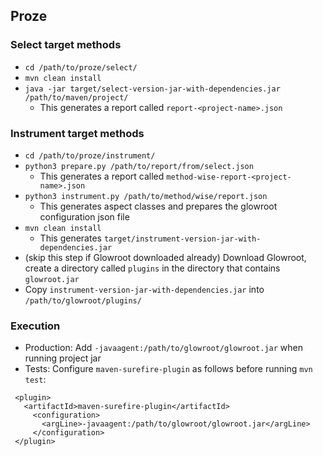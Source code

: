 ## Proze

### Select target methods
- `cd /path/to/proze/select/` 
- `mvn clean install`
- `java -jar target/select-version-jar-with-dependencies.jar /path/to/maven/project/`
  - This generates a report called `report-<project-name>.json`

### Instrument target methods
- `cd /path/to/proze/instrument/`
- `python3 prepare.py /path/to/report/from/select.json`
  - This generates a report called `method-wise-report-<project-name>.json`
- `python3 instrument.py /path/to/method/wise/report.json`
  - This generates aspect classes and prepares the glowroot configuration json file
- `mvn clean install`
  - This generates `target/instrument-version-jar-with-dependencies.jar`
- (skip this step if Glowroot downloaded already) Download Glowroot, create a directory called `plugins` in the directory that contains `glowroot.jar`
- Copy `instrument-version-jar-with-dependencies.jar` into `/path/to/glowroot/plugins/`

### Execution
- Production: Add `-javaagent:/path/to/glowroot/glowroot.jar` when running project jar
- Tests: Configure `maven-surefire-plugin` as follows before running `mvn test`:
```
 <plugin>
   <artifactId>maven-surefire-plugin</artifactId>
     <configuration>
       <argLine>-javaagent:/path/to/glowroot/glowroot.jar</argLine>
     </configuration>
 </plugin>
```
